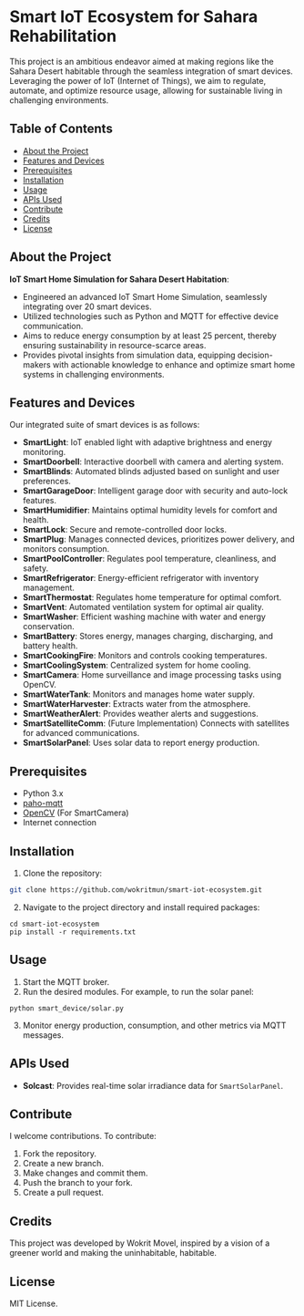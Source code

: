 # Smart IoT Ecosystem for Sahara Rehabilitation

This project is an ambitious endeavor aimed at making regions like the Sahara Desert habitable through the seamless integration of smart devices. Leveraging the power of IoT (Internet of Things), we aim to regulate, automate, and optimize resource usage, allowing for sustainable living in challenging environments.

## Table of Contents

- [About the Project](#about-the-project)
- [Features and Devices](#features-and-devices)
- [Prerequisites](#prerequisites)
- [Installation](#installation)
- [Usage](#usage)
- [APIs Used](#apis-used)
- [Contribute](#contribute)
- [Credits](#credits)
- [License](#license)

## About the Project

**IoT Smart Home Simulation for Sahara Desert Habitation**:
- Engineered an advanced IoT Smart Home Simulation, seamlessly integrating over 20 smart devices.
- Utilized technologies such as Python and MQTT for effective device communication.
- Aims to reduce energy consumption by at least 25 percent, thereby ensuring sustainability in resource-scarce areas.
- Provides pivotal insights from simulation data, equipping decision-makers with actionable knowledge to enhance and optimize smart home systems in challenging environments.

## Features and Devices

Our integrated suite of smart devices is as follows:

- **SmartLight**: IoT enabled light with adaptive brightness and energy monitoring.
- **SmartDoorbell**: Interactive doorbell with camera and alerting system.
- **SmartBlinds**: Automated blinds adjusted based on sunlight and user preferences.
- **SmartGarageDoor**: Intelligent garage door with security and auto-lock features.
- **SmartHumidifier**: Maintains optimal humidity levels for comfort and health.
- **SmartLock**: Secure and remote-controlled door locks.
- **SmartPlug**: Manages connected devices, prioritizes power delivery, and monitors consumption.
- **SmartPoolController**: Regulates pool temperature, cleanliness, and safety.
- **SmartRefrigerator**: Energy-efficient refrigerator with inventory management.
- **SmartThermostat**: Regulates home temperature for optimal comfort.
- **SmartVent**: Automated ventilation system for optimal air quality.
- **SmartWasher**: Efficient washing machine with water and energy conservation.
- **SmartBattery**: Stores energy, manages charging, discharging, and battery health.
- **SmartCookingFire**: Monitors and controls cooking temperatures.
- **SmartCoolingSystem**: Centralized system for home cooling.
- **SmartCamera**: Home surveillance and image processing tasks using OpenCV.
- **SmartWaterTank**: Monitors and manages home water supply.
- **SmartWaterHarvester**: Extracts water from the atmosphere.
- **SmartWeatherAlert**: Provides weather alerts and suggestions.
- **SmartSatelliteComm**: (Future Implementation) Connects with satellites for advanced communications.
- **SmartSolarPanel**: Uses solar data to report energy production.

## Prerequisites

- Python 3.x
- [paho-mqtt](https://pypi.org/project/paho-mqtt/)
- [OpenCV](https://opencv.org/) (For SmartCamera)
- Internet connection

## Installation

1. Clone the repository:
```bash
git clone https://github.com/wokritmun/smart-iot-ecosystem.git
```

2. Navigate to the project directory and install required packages:

```
cd smart-iot-ecosystem
pip install -r requirements.txt
```


## Usage

1. Start the MQTT broker.
2. Run the desired modules. For example, to run the solar panel:

```
python smart_device/solar.py
``````


3. Monitor energy production, consumption, and other metrics via MQTT messages.

## APIs Used

- **Solcast**: Provides real-time solar irradiance data for `SmartSolarPanel`.

## Contribute

I welcome contributions. To contribute:

1. Fork the repository.
2. Create a new branch.
3. Make changes and commit them.
4. Push the branch to your fork.
5. Create a pull request.

## Credits

This project was developed by Wokrit Movel, inspired by a vision of a greener world and making the uninhabitable, habitable.

## License

MIT License.

